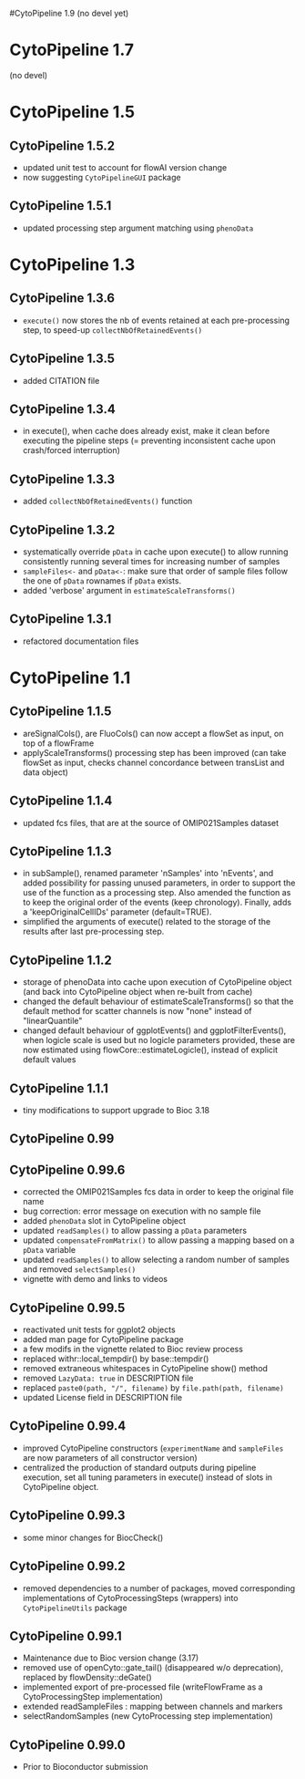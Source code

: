 #CytoPipeline 1.9
(no devel yet)

# CytoPipeline 1.7
(no devel)

# CytoPipeline 1.5

## CytoPipeline 1.5.2
- updated unit test to account for flowAI version change
- now suggesting `CytoPipelineGUI` package

## CytoPipeline 1.5.1
- updated processing step argument matching using `phenoData`

# CytoPipeline 1.3

## CytoPipeline 1.3.6
- `execute()` now stores the nb of events retained at each pre-processing step,
to speed-up `collectNbOfRetainedEvents()`

## CytoPipeline 1.3.5
- added CITATION file

## CytoPipeline 1.3.4
- in execute(), when cache does already exist, make it clean before executing 
the pipeline steps (= preventing inconsistent cache upon crash/forced 
interruption)

## CytoPipeline 1.3.3
- added `collectNbOfRetainedEvents()` function

## CytoPipeline 1.3.2
- systematically override `pData` in cache upon execute() to allow running 
consistently running several times for increasing number of samples
- `sampleFiles<-` and `pData<-`: make sure that order of sample files 
follow the one of `pData` rownames if `pData` exists.
- added 'verbose' argument in `estimateScaleTransforms()`

## CytoPipeline 1.3.1
- refactored documentation files

# CytoPipeline 1.1

## CytoPipeline 1.1.5
- areSignalCols(), are FluoCols() can now accept a flowSet as input, 
on top of a flowFrame
- applyScaleTransforms() processing step has been improved (can take flowSet 
as input, checks channel concordance between transList and data object)

## CytoPipeline 1.1.4
- updated fcs files, that are at the source of OMIP021Samples dataset

## CytoPipeline 1.1.3
- in subSample(), renamed parameter 'nSamples' into 'nEvents', and added 
possibility for passing unused parameters, in order to support 
the use of the function as a processing step. Also amended the function
as to keep the original order of the events (keep chronology).
Finally, adds a 'keepOriginalCellIDs' parameter (default=TRUE).
- simplified the arguments of execute() related to the storage of the results
after last pre-processing step.

## CytoPipeline 1.1.2
- storage of phenoData into cache upon execution of CytoPipeline object
(and back into CytoPipeline object when re-built from cache)
- changed the default behaviour of estimateScaleTransforms() so that
the default method for scatter channels is now "none" instead of 
"linearQuantile"
- changed default behaviour of ggplotEvents() and ggplotFilterEvents(), when
logicle scale is used but no logicle parameters provided, these are now
estimated using flowCore::estimateLogicle(), instead of explicit default values

## CytoPipeline 1.1.1
- tiny modifications to support upgrade to Bioc 3.18

## CytoPipeline 0.99

## CytoPipeline 0.99.6
- corrected the OMIP021Samples fcs data in order to keep the original file
name
- bug correction: error message on execution with no sample file
- added `phenoData` slot in CytoPipeline object
- updated `readSamples()` to allow passing a `pData` parameters
- updated `compensateFromMatrix()` to allow passing a mapping 
based on a `pData` variable
- updated `readSamples()` to allow selecting a random number of samples and
removed `selectSamples()`
- vignette with demo and links to videos

## CytoPipeline 0.99.5
- reactivated unit tests for ggplot2 objects
- added man page for CytoPipeline package
- a few modifs in the vignette related to Bioc review process
- replaced withr::local_tempdir() by base::tempdir()
- removed extraneous whitespaces in CytoPipeline show() method
- removed `LazyData: true` in DESCRIPTION file 
- replaced `paste0(path, "/", filename)` by `file.path(path, filename)`
- updated License field in DESCRIPTION file

## CytoPipeline 0.99.4

- improved CytoPipeline constructors (`experimentName` and `sampleFiles` are
now parameters of all constructor version)
- centralized the production of standard outputs during pipeline execution, 
set all tuning parameters in execute() instead of slots 
in CytoPipeline object.  

## CytoPipeline 0.99.3

- some minor changes for BiocCheck()

## CytoPipeline 0.99.2

- removed dependencies to a number of packages, moved corresponding 
implementations of CytoProcessingSteps (wrappers) into `CytoPipelineUtils` 
package

## CytoPipeline 0.99.1

- Maintenance due to Bioc version change (3.17)
- removed use of openCyto::gate_tail() (disappeared w/o deprecation), replaced
by flowDensity::deGate()
- implemented export of pre-processed file (writeFlowFrame as a 
CytoProcessingStep implementation)
- extended readSampleFiles : mapping between channels and markers
- selectRandomSamples (new CytoProcessing step implementation)


## CytoPipeline 0.99.0

- Prior to Bioconductor submission
